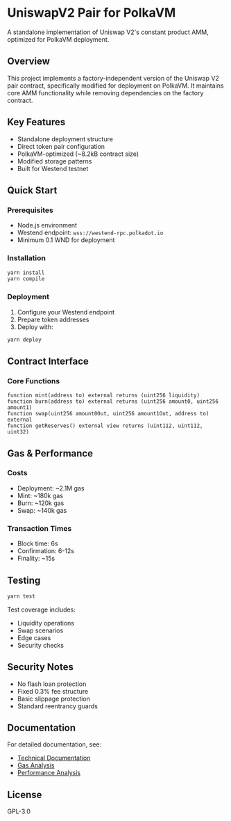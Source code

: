 # UniswapV2 Pair for PolkaVM

A standalone implementation of Uniswap V2's constant product AMM, optimized for PolkaVM deployment.

## Overview
This project implements a factory-independent version of the Uniswap V2 pair contract, specifically modified for deployment on PolkaVM. It maintains core AMM functionality while removing dependencies on the factory contract.

## Key Features
- Standalone deployment structure
- Direct token pair configuration
- PolkaVM-optimized (~8.2kB contract size)
- Modified storage patterns
- Built for Westend testnet

## Quick Start

### Prerequisites
- Node.js environment
- Westend endpoint: `wss://westend-rpc.polkadot.io`
- Minimum 0.1 WND for deployment

### Installation
```bash
yarn install
yarn compile
```

### Deployment
1. Configure your Westend endpoint
2. Prepare token addresses
3. Deploy with:
```bash
yarn deploy
```

## Contract Interface

### Core Functions
```solidity
function mint(address to) external returns (uint256 liquidity)
function burn(address to) external returns (uint256 amount0, uint256 amount1)
function swap(uint256 amount0Out, uint256 amount1Out, address to) external
function getReserves() external view returns (uint112, uint112, uint32)
```

## Gas & Performance

### Costs
- Deployment: ~2.1M gas
- Mint: ~180k gas
- Burn: ~120k gas
- Swap: ~140k gas

### Transaction Times
- Block time: 6s
- Confirmation: 6-12s
- Finality: ~15s

## Testing
```bash
yarn test
```

Test coverage includes:
- Liquidity operations
- Swap scenarios
- Edge cases
- Security checks

## Security Notes
- No flash loan protection
- Fixed 0.3% fee structure
- Basic slippage protection
- Standard reentrancy guards

## Documentation
For detailed documentation, see:
- [Technical Documentation](./DOCUMENTATION.md)
- [Gas Analysis](./GAS_ANALYSIS.md)
- [Performance Analysis](./PERFORMANCE_ANALYSIS.md)

## License
GPL-3.0
